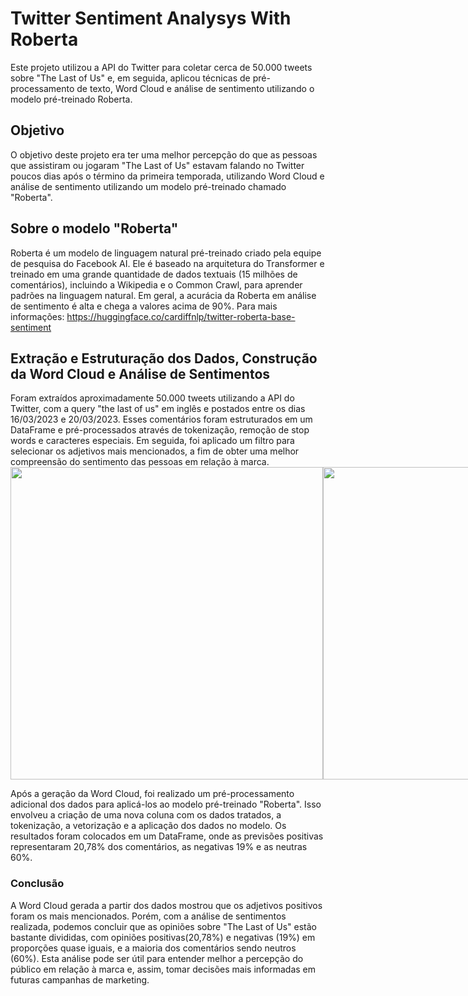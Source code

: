 <h1>Twitter Sentiment Analysys With Roberta</h1>
Este projeto utilizou a API do Twitter para coletar cerca de 50.000 tweets sobre "The Last of Us" e, em seguida, aplicou técnicas de pré-processamento de texto, Word Cloud e análise de sentimento utilizando o modelo pré-treinado Roberta.

<h2>Objetivo</h2>
O objetivo deste projeto era ter uma melhor percepção do que as pessoas que assistiram ou jogaram "The Last of Us" estavam falando no Twitter poucos dias após o término da primeira temporada, utilizando Word Cloud e análise de sentimento utilizando um modelo pré-treinado chamado "Roberta".

<h2>Sobre o modelo "Roberta"</h2>

Roberta é um modelo de linguagem natural pré-treinado criado pela equipe de pesquisa do Facebook AI. Ele é baseado na arquitetura do Transformer e treinado em uma grande quantidade de dados textuais (15 milhões de comentários), incluindo a Wikipedia e o Common Crawl, para aprender padrões na linguagem natural. Em geral, a acurácia da Roberta em análise de sentimento é alta e chega a valores acima de 90%.
Para mais informações: https://huggingface.co/cardiffnlp/twitter-roberta-base-sentiment

<h2>Extração e Estruturação dos Dados, Construção da Word Cloud e Análise de Sentimentos</h2>
Foram extraídos aproximadamente 50.000 tweets utilizando a API do Twitter, com a query "the last of us" em inglês e postados entre os dias 16/03/2023 e 20/03/2023. Esses comentários foram estruturados em um DataFrame e pré-processados através de tokenização, remoção de stop words e caracteres especiais. Em seguida, foi aplicado um filtro para selecionar os adjetivos mais mencionados, a fim de obter uma melhor compreensão do sentimento das pessoas em relação à marca.
<div style="display: flex;">
  <img src="https://user-images.githubusercontent.com/110298606/227333588-d9f2bc52-7441-4b03-b566-8dca4c8d6b26.png" height="500px" style="display: inline-block;">
  <img src="https://user-images.githubusercontent.com/110298606/227335216-20cb193f-b606-4f19-be0f-5eddea4c66e5.png" height="500px" style="display: inline-block;">
</div>

Após a geração da Word Cloud, foi realizado um pré-processamento adicional dos dados para aplicá-los ao modelo pré-treinado "Roberta". Isso envolveu a criação de uma nova coluna com os dados tratados, a tokenização, a vetorização e a aplicação dos dados no modelo. Os resultados foram colocados em um DataFrame, onde as previsões positivas representaram 20,78% dos comentários, as negativas 19% e as neutras 60%.

<h3>Conclusão</h3>
A Word Cloud gerada a partir dos dados mostrou que os adjetivos positivos foram os mais mencionados. Porém, com a análise de sentimentos realizada, podemos concluir que as opiniões sobre "The Last of Us" estão bastante divididas, com opiniões positivas(20,78%) e negativas (19%) em proporções quase iguais, e a maioria dos comentários sendo neutros (60%).  Esta análise pode ser útil para entender melhor a percepção do público em relação à marca e, assim, tomar decisões mais informadas em futuras campanhas de marketing.

